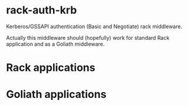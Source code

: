 rack-auth-krb
=============

Kerberos/GSSAPI authentication (Basic and Negotiate) rack middleware.

Actually this middleware should (hopefully) work for standard Rack
application and as a Goliath middleware.

Rack applications
=================


Goliath applications
====================
